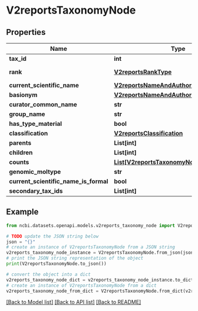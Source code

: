 # V2reportsTaxonomyNode


## Properties

Name | Type | Description | Notes
------------ | ------------- | ------------- | -------------
**tax_id** | **int** |  | [optional] 
**rank** | [**V2reportsRankType**](V2reportsRankType.md) |  | [optional] [default to V2reportsRankType.NO_RANK]
**current_scientific_name** | [**V2reportsNameAndAuthority**](V2reportsNameAndAuthority.md) |  | [optional] 
**basionym** | [**V2reportsNameAndAuthority**](V2reportsNameAndAuthority.md) |  | [optional] 
**curator_common_name** | **str** |  | [optional] 
**group_name** | **str** |  | [optional] 
**has_type_material** | **bool** |  | [optional] 
**classification** | [**V2reportsClassification**](V2reportsClassification.md) |  | [optional] 
**parents** | **List[int]** |  | [optional] 
**children** | **List[int]** |  | [optional] 
**counts** | [**List[V2reportsTaxonomyNodeCountByType]**](V2reportsTaxonomyNodeCountByType.md) |  | [optional] 
**genomic_moltype** | **str** |  | [optional] 
**current_scientific_name_is_formal** | **bool** |  | [optional] 
**secondary_tax_ids** | **List[int]** |  | [optional] 

## Example

```python
from ncbi.datasets.openapi.models.v2reports_taxonomy_node import V2reportsTaxonomyNode

# TODO update the JSON string below
json = "{}"
# create an instance of V2reportsTaxonomyNode from a JSON string
v2reports_taxonomy_node_instance = V2reportsTaxonomyNode.from_json(json)
# print the JSON string representation of the object
print(V2reportsTaxonomyNode.to_json())

# convert the object into a dict
v2reports_taxonomy_node_dict = v2reports_taxonomy_node_instance.to_dict()
# create an instance of V2reportsTaxonomyNode from a dict
v2reports_taxonomy_node_from_dict = V2reportsTaxonomyNode.from_dict(v2reports_taxonomy_node_dict)
```
[[Back to Model list]](../README.md#documentation-for-models) [[Back to API list]](../README.md#documentation-for-api-endpoints) [[Back to README]](../README.md)


